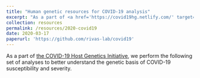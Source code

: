 ```yaml
---
title: "Human genetic resources for COVID-19 analysis"
excerpt: "As a part of <a href='https://covid19hg.netlify.com/' target='_blank'>the COVID-19 Host Genetics Initiative</a>, we perform the following set of analyses to better understand the genetic basis of COVID-19 susceptibility and severity.<br/><img src='/images/500x300.png'>"
collection: resources
permalink: /resources/2020-covid19
date: 2020-03-17
paperurl: 'https://github.com/rivas-lab/covid19'
---
```


As a part of [the COVID-19 Host Genetics Initiative](https://covid19hg.netlify.com/), we perform the following set of analyses to better understand the genetic basis of COVID-19 susceptibility and severity.
